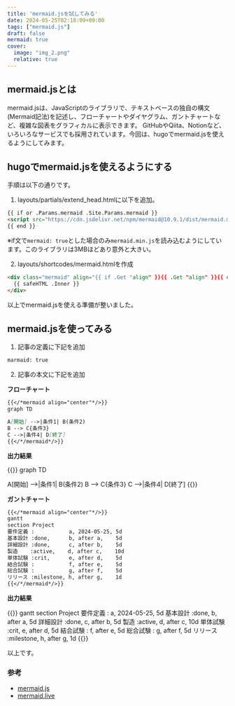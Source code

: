 ```yaml
---
title: 'mermaid.jsを試してみる'
date: 2024-05-25T02:18:09+09:00
tags: ["mermaid.js"]
draft: false
mermaid: true
cover:
  image: "img_2.png"
  relative: true
---
```


## mermaid.jsとは

mermaid.jsは、JavaScriptのライブラリで、テキストベースの独自の構文(Mermaid記法)を記述し、フローチャートやダイヤグラム、ガントチャートなど、複雑な図表をグラフィカルに表示できます。
GitHubやQiita、Notionなど、いろいろなサービスでも採用されています。今回は、hugoでmermaid.jsを使えるようにしてみます。

## hugoでmermaid.jsを使えるようにする

手順は以下の通りです。

1. layouts/partials/extend_head.htmlに以下を追加。

```html
{{ if or .Params.mermaid .Site.Params.mermaid }}
<script src="https://cdn.jsdelivr.net/npm/mermaid@10.9.1/dist/mermaid.min.js"></script>
{{ end }}
```
※if文で`mermaid: true`とした場合のみ`mermaid.min.js`を読み込むようにしています。このライブラリは3MBほどあり意外と大きい。

2. layouts/shortcodes/mermaid.htmlを作成

```html
<div class="mermaid" align="{{ if .Get "align" }}{{ .Get "align" }}{{ else }}center{{ end }}">
  {{ safeHTML .Inner }}
</div>
```

以上でmermaid.jsを使える準備が整いました。

## mermaid.jsを使ってみる

1. 記事の定義に下記を追加

```dtd
marmaid: true
```

2. 記事の本文に下記を追加

**フローチャート**

```markdown
{{</*mermaid align="center"*/>}}
graph TD

A[開始] -->|条件1| B(条件2)
B --> C{条件3}
C -->|条件4| D[終了]
{{</*/mermaid*/>}}
```

**出力結果**

{{<mermaid align="center">}}
graph TD

A[開始] -->|条件1| B(条件2)
B --> C{条件3}
C -->|条件4| D[終了]
{{</mermaid>}}

**ガントチャート**

```markdown
{{</*mermaid align="center"*/>}}
gantt
section Project
要件定義 :           a, 2024-05-25, 5d
基本設計 :done,      b, after a,    5d
詳細設計 :done,      c, after b,    5d
製造    :active,    d, after c,    10d
単体試験 :crit,      e, after d,    5d
結合試験 :           f, after e,    5d
総合試験 :           g, after f,    5d
リリース :milestone, h, after g,    1d
{{</*/mermaid*/>}}
```

**出力結果**

{{<mermaid align="center">}}
gantt
section Project
要件定義 :           a, 2024-05-25, 5d
基本設計 :done,      b, after a,    5d
詳細設計 :done,      c, after b,    5d
製造    :active,    d, after c,    10d
単体試験 :crit,      e, after d,    5d
結合試験 :           f, after e,    5d
総合試験 :           g, after f,    5d
リリース :milestone, h, after g,    1d
{{</mermaid>}}

以上です。

### 参考
- [mermaid.js](https://mermaid.js.org/#/)
- [mermaid.live](https://mermaid.live/)
